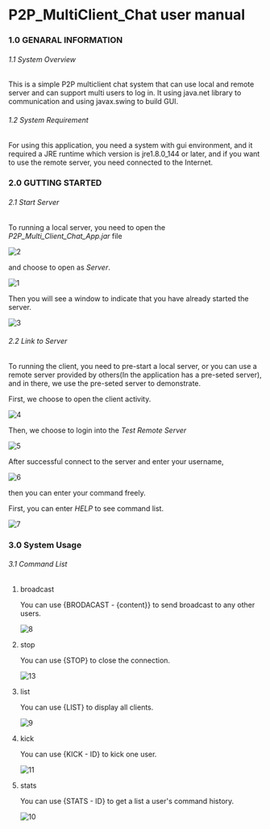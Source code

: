 # **P2P_MultiClient_Chat user manual**

### 1.0 GENARAL INFORMATION
###### 1.1 System Overview
This is a simple P2P multiclient chat system that can use local and remote server and can support multi users to log in. It using java.net library to communication and using javax.swing to build GUI.

###### 	1.2 System Requirement

For using this application, you need a system with gui environment, and it required a JRE runtime which version is jre1.8.0_144 or later, and if you want to use the remote server, you need connected to the Internet.

### 2.0 GUTTING STARTED
###### 2.1 Start Server

To running a local server, you need to open the *P2P_Multi_Client_Chat_App.jar* file 

![2](./res/2.jpg)

and choose to open as *Server*.

![1](./res/1.jpg)

Then you will see a window to indicate that you have already started the server.

![3](./res/3.jpg)

###### 2.2 Link to Server

To running the client, you need to pre-start a local server, or you can use a remote server provided by others(In the application has a pre-seted server), and in there, we use the pre-seted server to demonstrate.

First, we choose to open the client activity.

![4](./res/4.jpg)

Then, we choose to login into the *Test Remote Server*

![5](./res/5.jpg)

After successful connect to the server and enter your username,

![6](./res/6.jpg)

then you can enter your command freely.

First, you can enter *HELP* to see command list.

![7](./res/7.jpg)

### 3.0 System Usage
###### 3.1 Command List

1. broadcast

   You can use {BRODACAST - {content}} to send broadcast to any other users.

   ![8](./res/8.jpg)

2. stop

   You can use {STOP} to close the connection.

   ![13](./res/13.jpg)

3. list

   You can use {LIST} to display all clients.

   ![9](./res/9.jpg)

4. kick

   You can use {KICK - ID} to kick one user.

   ![11](./res/11.jpg)

5. stats

   You can use {STATS - ID} to get a list a user's command history.

   ![10](./res/10.jpg)


